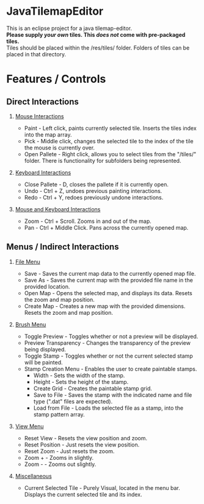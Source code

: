# JavaTilemapEditor
This is an eclipse project for a java tilemap-editor.<br>
**Please supply _your own_ tiles. This _does not_ come with pre-packaged tiles.**<br>
Tiles should be placed within the /res/tiles/ folder. Folders of tiles can be placed in that directory.<br>

# Features / Controls

## Direct Interactions

1. <ins>Mouse Interactions</ins>
    - Paint - Left click, paints currently selected tile. Inserts the tiles index into the map array.
    - Pick - Middle click, changes the selected tile to the index of the tile the mouse is currently over.
    - Open Pallete - Right click, allows you to select tiles from the "/tiles/" folder. There is functionality for subfolders being represented.

2. <ins>Keyboard Interactions</ins>
    - Close Pallete - D, closes the pallete if it is currently open.
    - Undo - Ctrl + Z, undoes previous painting interactions.
    - Redo - Ctrl + Y, redoes previously undone interactions.

3. <ins>Mouse and Keyboard Interactions</ins>
    - Zoom - Ctrl + Scroll. Zooms in and out of the map.
    - Pan - Ctrl + Middle Click. Pans across the currently opened map.

## Menus / Indirect Interactions

1. <ins>File Menu</ins>
    - Save - Saves the current map data to the currently opened map file.
    - Save As - Saves the current map with the provided file name in the provided location.
    - Open Map - Opens the selected map, and displays its data. Resets the zoom and map position.
    - Create Map - Creates a new map with the provided dimensions. Resets the zoom and map position.

2. <ins>Brush Menu</ins>
    - Toggle Preview - Toggles whether or not a preview will be displayed.
    - Preview Transparency - Changes the transparency of the preview being displayed.
    - Toggle Stamp - Toggles whether or not the current selected stamp will be painted.
    - Stamp Creation Menu - Enables the user to create paintable stamps.
      - Width - Sets the width of the stamp.
      - Height - Sets the height of the stamp.
      - Create Grid - Creates the paintable stamp grid.
      - Save to File - Saves the stamp with the indicated name and file type (".dat" files are expected).
      - Load from File - Loads the selected file as a stamp, into the stamp pattern array.
        
3. <ins>View Menu</ins>
     - Reset View - Resets the view position and zoom.
     - Reset Position - Just resets the view position.
     - Reset Zoom - Just resets the zoom.
     - Zoom + - Zooms in slightly.
     - Zoom - - Zooms out slightly.

4. <ins>Miscellaneous</ins>
    - Current Selected Tile - Purely Visual, located in the menu bar. Displays the current selected tile and its index.
